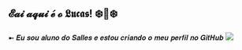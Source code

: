 ## 𝓔𝓪𝓲 𝓪𝓺𝓾𝓲 𝓮́ 𝓸 𝕷𝖚𝖈𝖆𝖘! ❄️🎸❄️

➼ 𝑬𝒖 𝒔𝒐𝒖 𝒂𝒍𝒖𝒏𝒐 𝒅𝒐 𝑺𝒂𝒍𝒍𝒆𝒔 𝒆 𝒆𝒔𝒕𝒐𝒖 𝒄𝒓𝒊𝒂𝒏𝒅𝒐 𝒐 𝒎𝒆𝒖 𝒑𝒆𝒓𝒇𝒊𝒍 𝒏𝒐 𝑮𝒊𝒕𝑯𝒖𝒃
![](https://media1.tenor.com/m/m-t6PExPiasAAAAC/pica-pau-ele-%C3%A9-louco.gif)
